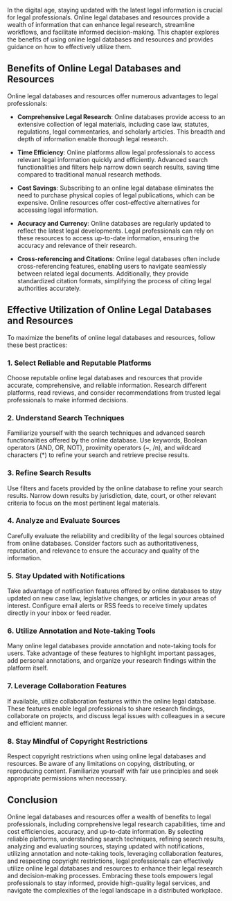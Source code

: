 
In the digital age, staying updated with the latest legal information is crucial for legal professionals. Online legal databases and resources provide a wealth of information that can enhance legal research, streamline workflows, and facilitate informed decision-making. This chapter explores the benefits of using online legal databases and resources and provides guidance on how to effectively utilize them.

Benefits of Online Legal Databases and Resources
------------------------------------------------

Online legal databases and resources offer numerous advantages to legal professionals:

* **Comprehensive Legal Research**: Online databases provide access to an extensive collection of legal materials, including case law, statutes, regulations, legal commentaries, and scholarly articles. This breadth and depth of information enable thorough legal research.

* **Time Efficiency**: Online platforms allow legal professionals to access relevant legal information quickly and efficiently. Advanced search functionalities and filters help narrow down search results, saving time compared to traditional manual research methods.

* **Cost Savings**: Subscribing to an online legal database eliminates the need to purchase physical copies of legal publications, which can be expensive. Online resources offer cost-effective alternatives for accessing legal information.

* **Accuracy and Currency**: Online databases are regularly updated to reflect the latest legal developments. Legal professionals can rely on these resources to access up-to-date information, ensuring the accuracy and relevance of their research.

* **Cross-referencing and Citations**: Online legal databases often include cross-referencing features, enabling users to navigate seamlessly between related legal documents. Additionally, they provide standardized citation formats, simplifying the process of citing legal authorities accurately.

Effective Utilization of Online Legal Databases and Resources
-------------------------------------------------------------

To maximize the benefits of online legal databases and resources, follow these best practices:

### 1. **Select Reliable and Reputable Platforms**

Choose reputable online legal databases and resources that provide accurate, comprehensive, and reliable information. Research different platforms, read reviews, and consider recommendations from trusted legal professionals to make informed decisions.

### 2. **Understand Search Techniques**

Familiarize yourself with the search techniques and advanced search functionalities offered by the online database. Use keywords, Boolean operators (AND, OR, NOT), proximity operators (\~, /n), and wildcard characters (\*) to refine your search and retrieve precise results.

### 3. **Refine Search Results**

Use filters and facets provided by the online database to refine your search results. Narrow down results by jurisdiction, date, court, or other relevant criteria to focus on the most pertinent legal materials.

### 4. **Analyze and Evaluate Sources**

Carefully evaluate the reliability and credibility of the legal sources obtained from online databases. Consider factors such as authoritativeness, reputation, and relevance to ensure the accuracy and quality of the information.

### 5. **Stay Updated with Notifications**

Take advantage of notification features offered by online databases to stay updated on new case law, legislative changes, or articles in your areas of interest. Configure email alerts or RSS feeds to receive timely updates directly in your inbox or feed reader.

### 6. **Utilize Annotation and Note-taking Tools**

Many online legal databases provide annotation and note-taking tools for users. Take advantage of these features to highlight important passages, add personal annotations, and organize your research findings within the platform itself.

### 7. **Leverage Collaboration Features**

If available, utilize collaboration features within the online legal database. These features enable legal professionals to share research findings, collaborate on projects, and discuss legal issues with colleagues in a secure and efficient manner.

### 8. **Stay Mindful of Copyright Restrictions**

Respect copyright restrictions when using online legal databases and resources. Be aware of any limitations on copying, distributing, or reproducing content. Familiarize yourself with fair use principles and seek appropriate permissions when necessary.

Conclusion
----------

Online legal databases and resources offer a wealth of benefits to legal professionals, including comprehensive legal research capabilities, time and cost efficiencies, accuracy, and up-to-date information. By selecting reliable platforms, understanding search techniques, refining search results, analyzing and evaluating sources, staying updated with notifications, utilizing annotation and note-taking tools, leveraging collaboration features, and respecting copyright restrictions, legal professionals can effectively utilize online legal databases and resources to enhance their legal research and decision-making processes. Embracing these tools empowers legal professionals to stay informed, provide high-quality legal services, and navigate the complexities of the legal landscape in a distributed workplace.
